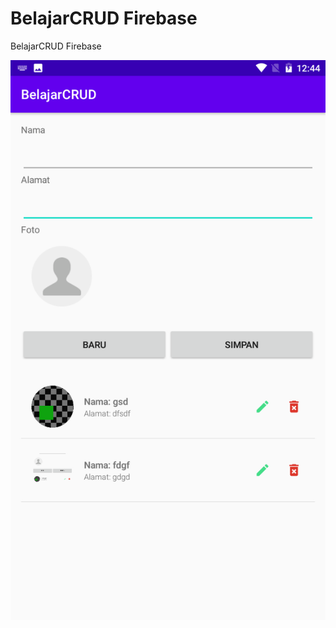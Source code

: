 # BelajarCRUD Firebase
 BelajarCRUD Firebase
 
 ![Gambar Hasil Kreasi](https://github.com/ekohendratno/BelajarCRUD/blob/master/Screenshot2.png?raw=true)
